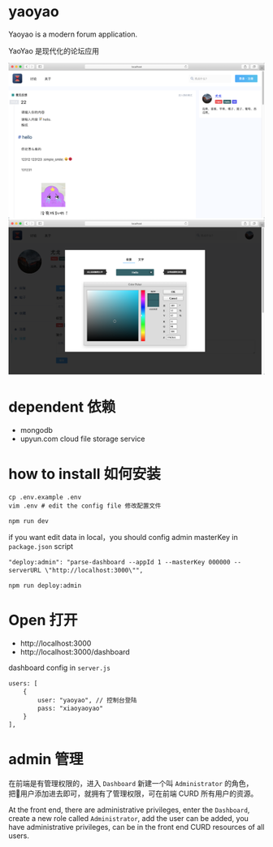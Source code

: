 # yaoyao

Yaoyao is a modern forum application.

YaoYao 是现代化的论坛应用

![](./assets/1.png)
![](./assets/2.png)


# dependent 依赖

* mongodb
* upyun.com cloud file storage service

# how to install 如何安装

```
cp .env.example .env
vim .env # edit the config file 修改配置文件
```

```
npm run dev
```



if you want edit data in local，you should config admin masterKey in `package.json` script

```
"deploy:admin": "parse-dashboard --appId 1 --masterKey 000000 --serverURL \"http://localhost:3000\"",
```

```
npm run deploy:admin
```


# Open 打开

* http://localhost:3000
* http://localhost:3000/dashboard

dashboard config in `server.js`

```
users: [
    {
        user: "yaoyao", // 控制台登陆
        pass: "xiaoyaoyao"
    }
],
```


# admin 管理

在前端是有管理权限的，进入 `Dashboard` 新建一个叫 `Administrator` 的角色，把用户添加进去即可，就拥有了管理权限，可在前端 CURD 所有用户的资源。


At the front end, there are administrative privileges, enter the `Dashboard`, create a new role called `Administrator`, add the user can be added, you have administrative privileges, can be in the front end CURD resources of all users.